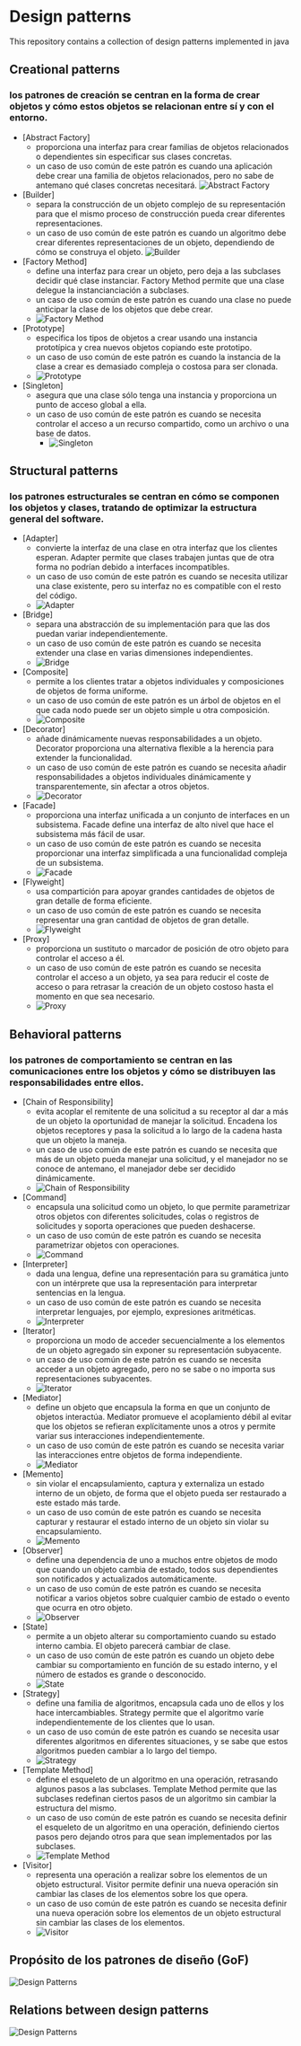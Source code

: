 # Design patterns
This repository contains a collection of design patterns implemented in java

## Creational patterns 
### los patrones de creación se centran en la forma de crear objetos y cómo estos objetos se relacionan entre sí y con el entorno.
* [Abstract Factory]
  * proporciona una interfaz para crear familias de objetos relacionados o dependientes sin especificar sus clases concretas.
  * un caso de uso común de este patrón es cuando una aplicación debe crear una familia de objetos relacionados, pero no sabe de antemano qué clases concretas necesitará.
  ![Abstract Factory](images/abstractfactory.png)
* [Builder]
  * separa la construcción de un objeto complejo de su representación para que el mismo proceso de construcción pueda crear diferentes representaciones.
  * un caso de uso común de este patrón es cuando un algoritmo debe crear diferentes representaciones de un objeto, dependiendo de cómo se construya el objeto.
  ![Builder](images/builder.png)
* [Factory Method]
  * define una interfaz para crear un objeto, pero deja a las subclases decidir qué clase instanciar. Factory Method permite que una clase delegue la instancianciación a subclases.
  * un caso de uso común de este patrón es cuando una clase no puede anticipar la clase de los objetos que debe crear.
  * ![Factory Method](images/factoryMethod.png)
* [Prototype]
  * especifica los tipos de objetos a crear usando una instancia prototípica y crea nuevos objetos copiando este prototipo.
  * un caso de uso común de este patrón es cuando la instancia de la clase a crear es demasiado compleja o costosa para ser clonada.
  * ![Prototype](images/prototype.png)
* [Singleton]
  * asegura que una clase sólo tenga una instancia y proporciona un punto de acceso global a ella.
  * un caso de uso común de este patrón es cuando se necesita controlar el acceso a un recurso compartido, como un archivo o una base de datos.
    * ![Singleton](images/singleton.png)
## Structural patterns
### los patrones estructurales se centran en cómo se componen los objetos y clases, tratando de optimizar la estructura general del software.
* [Adapter]
  * convierte la interfaz de una clase en otra interfaz que los clientes esperan. Adapter permite que clases trabajen juntas que de otra forma no podrían debido a interfaces incompatibles.
  * un caso de uso común de este patrón es cuando se necesita utilizar una clase existente, pero su interfaz no es compatible con el resto del código.
  * ![Adapter](images/adapter.png)
* [Bridge]
  * separa una abstracción de su implementación para que las dos puedan variar independientemente.
  * un caso de uso común de este patrón es cuando se necesita extender una clase en varias dimensiones independientes.
  * ![Bridge](images/bridge.png)
* [Composite]
  * permite a los clientes tratar a objetos individuales y composiciones de objetos de forma uniforme.
  * un caso de uso común de este patrón es un árbol de objetos en el que cada nodo puede ser un objeto simple u otra composición.
  * ![Composite](images/composite.png)
* [Decorator]
  * añade dinámicamente nuevas responsabilidades a un objeto. Decorator proporciona una alternativa flexible a la herencia para extender la funcionalidad.
  * un caso de uso común de este patrón es cuando se necesita añadir responsabilidades a objetos individuales dinámicamente y transparentemente, sin afectar a otros objetos.
  * ![Decorator](images/decorator.png)
* [Facade]
  * proporciona una interfaz unificada a un conjunto de interfaces en un subsistema. Facade define una interfaz de alto nivel que hace el subsistema más fácil de usar.
  * un caso de uso común de este patrón es cuando se necesita proporcionar una interfaz simplificada a una funcionalidad compleja de un subsistema.
  * ![Facade](images/facade.png)
* [Flyweight]
  * usa compartición para apoyar grandes cantidades de objetos de gran detalle de forma eficiente.
  * un caso de uso común de este patrón es cuando se necesita representar una gran cantidad de objetos de gran detalle.
  * ![Flyweight](images/flyweight.png)
* [Proxy]
  * proporciona un sustituto o marcador de posición de otro objeto para controlar el acceso a él.
  * un caso de uso común de este patrón es cuando se necesita controlar el acceso a un objeto, ya sea para reducir el coste de acceso o para retrasar la creación de un objeto costoso hasta el momento en que sea necesario.
  * ![Proxy](images/proxy.png)

## Behavioral patterns
### los patrones de comportamiento se centran en las comunicaciones entre los objetos y cómo se distribuyen las responsabilidades entre ellos.
* [Chain of Responsibility]
  * evita acoplar el remitente de una solicitud a su receptor al dar a más de un objeto la oportunidad de manejar la solicitud. Encadena los objetos receptores y pasa la solicitud a lo largo de la cadena hasta que un objeto la maneja.
  * un caso de uso común de este patrón es cuando se necesita que más de un objeto pueda manejar una solicitud, y el manejador no se conoce de antemano, el manejador debe ser decidido dinámicamente.
  * ![Chain of Responsibility](images/chainOfResponsibility.png)
* [Command]
  * encapsula una solicitud como un objeto, lo que permite parametrizar otros objetos con diferentes solicitudes, colas o registros de solicitudes y soporta operaciones que pueden deshacerse.
  * un caso de uso común de este patrón es cuando se necesita parametrizar objetos con operaciones.
  * ![Command](images/command.png)
* [Interpreter]
  * dada una lengua, define una representación para su gramática junto con un intérprete que usa la representación para interpretar sentencias en la lengua.
  * un caso de uso común de este patrón es cuando se necesita interpretar lenguajes, por ejemplo, expresiones aritméticas.
  * ![Interpreter](images/interpreter.png)
* [Iterator]
  * proporciona un modo de acceder secuencialmente a los elementos de un objeto agregado sin exponer su representación subyacente.
  * un caso de uso común de este patrón es cuando se necesita acceder a un objeto agregado, pero no se sabe o no importa sus representaciones subyacentes.
  * ![Iterator](images/iterator.png)
* [Mediator]
  * define un objeto que encapsula la forma en que un conjunto de objetos interactúa. Mediator promueve el acoplamiento débil al evitar que los objetos se refieran explícitamente unos a otros y permite variar sus interacciones independientemente.
  * un caso de uso común de este patrón es cuando se necesita variar las interacciones entre objetos de forma independiente.
  * ![Mediator](images/mediator.png)
* [Memento]
  * sin violar el encapsulamiento, captura y externaliza un estado interno de un objeto, de forma que el objeto pueda ser restaurado a este estado más tarde.
  * un caso de uso común de este patrón es cuando se necesita capturar y restaurar el estado interno de un objeto sin violar su encapsulamiento.
  * ![Memento](images/memento.png)
* [Observer]
  * define una dependencia de uno a muchos entre objetos de modo que cuando un objeto cambia de estado, todos sus dependientes son notificados y actualizados automáticamente.
  * un caso de uso común de este patrón es cuando se necesita notificar a varios objetos sobre cualquier cambio de estado o evento que ocurra en otro objeto.
  * ![Observer](images/observer.png)
* [State]
  * permite a un objeto alterar su comportamiento cuando su estado interno cambia. El objeto parecerá cambiar de clase.
  * un caso de uso común de este patrón es cuando un objeto debe cambiar su comportamiento en función de su estado interno, y el número de estados es grande o desconocido.
  * ![State](images/state.png)
* [Strategy]
  * define una familia de algoritmos, encapsula cada uno de ellos y los hace intercambiables. Strategy permite que el algoritmo varíe independientemente de los clientes que lo usan.
  * un caso de uso común de este patrón es cuando se necesita usar diferentes algoritmos en diferentes situaciones, y se sabe que estos algoritmos pueden cambiar a lo largo del tiempo.
  * ![Strategy](images/strategy.png)
* [Template Method]
  * define el esqueleto de un algoritmo en una operación, retrasando algunos pasos a las subclases. Template Method permite que las subclases redefinan ciertos pasos de un algoritmo sin cambiar la estructura del mismo.
  * un caso de uso común de este patrón es cuando se necesita definir el esqueleto de un algoritmo en una operación, definiendo ciertos pasos pero dejando otros para que sean implementados por las subclases.
  * ![Template Method](images/templateMethod.png)
* [Visitor]
  * representa una operación a realizar sobre los elementos de un objeto estructural. Visitor permite definir una nueva operación sin cambiar las clases de los elementos sobre los que opera.
  * un caso de uso común de este patrón es cuando se necesita definir una nueva operación sobre los elementos de un objeto estructural sin cambiar las clases de los elementos.
  * ![Visitor](images/visitor.png)

## Propósito de los patrones de diseño (GoF)
![Design Patterns](images/relations_one.png)
## Relations between design patterns
![Design Patterns](images/relations_two.png)